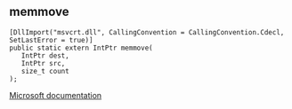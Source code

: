 ## memmove

```
[DllImport("msvcrt.dll", CallingConvention = CallingConvention.Cdecl, SetLastError = true)]
public static extern IntPtr memmove(
   IntPtr dest,
   IntPtr src,
   size_t count
);
```

[Microsoft documentation](TODO)
